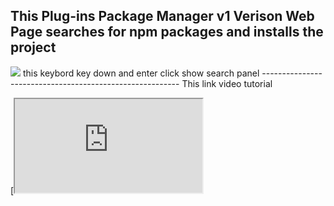 This Plug-ins Package Manager v1 Verison Web Page searches for npm packages and installs the project
---------------------------------------------------------------------------------------------------
<img src="https://media-hosting.imagekit.io/3faa3771d19c4928/managerPackV1.jpg?Expires=1841592518&Key-Pair-Id=K2ZIVPTIP2VGHC&Signature=w8p15EeI4mv7e3IIWZkNjK0vz8e2YqdCRZ9f~s~pzod7WlOroaQiPUtSqLJ-sAWssyTq3A4ptyp~VlO6yJdvDwmknXAaptLTvzZ-m3bZbuas9eoYcxBzExh6wm6PZ4kB-1BcimOaZOaGxa4aKGLU7ZlxFPOiUE-g8juUz3eqDjQo9qojdLGydpNLH3IBigujIzDrZx1naIOcR1TF7w12tBK0XzjphzJLJ2Dd7U4-mUkp9YKxfEwR3mOf6419SmD3tJq8auF7WUm5XnNCIEFCdHQVCFmpoTIqmcFeuuoLG8vlmhHLOX3lzaoVmkho0V~Val~fFRYJAvHOq2Bu~oJmQw__"/>
this keybord key down and enter click show search  panel
---------------------------------------------------------
This  link video tutorial 

[[<iframe src="https://media-hosting.imagekit.io/2a4a5aadf4884fb5/ccc.mp4?Expires=1841593309&Key-Pair-Id=K2ZIVPTIP2VGHC&Signature=m1Iy3P4dI~WE1vOGxu~9H89sFk8Y5ghGm4kIeAXgjxospiX09pQEJ5XlEgagZjM2a1uylJdKEqP8OKbtXNx5Gl5au53zUA0VvdkAuedWvzeMzoav9XnXfICkBjjnq9sgkhchNas-jXcPLXsV6jK3h6hS0fsdcPvcM5xLpHe0opvsF9wf0ZZ3tHSBECa5tFTYCAkzWA4mglE4U7JSTSOEwY19K6Q5zLVKEnC-QXps37zztI376VmGWLByBv8zrsUaHOlkqcZoSZj4OVgZSyT9ALYXDK1nFquzIAvJgAYxQoL9PQHmUxdeWbnHLY~boK1Yt5zgvfQLJBQY2NwTwkKN0w__"/>](https://media-hosting.imagekit.io/3faa3771d19c4928/managerPackV1.jpg?Expires=1841592518&Key-Pair-Id=K2ZIVPTIP2VGHC&Signature=w8p15EeI4mv7e3IIWZkNjK0vz8e2YqdCRZ9f~s~pzod7WlOroaQiPUtSqLJ-sAWssyTq3A4ptyp~VlO6yJdvDwmknXAaptLTvzZ-m3bZbuas9eoYcxBzExh6wm6PZ4kB-1BcimOaZOaGxa4aKGLU7ZlxFPOiUE-g8juUz3eqDjQo9qojdLGydpNLH3IBigujIzDrZx1naIOcR1TF7w12tBK0XzjphzJLJ2Dd7U4-mUkp9YKxfEwR3mOf6419SmD3tJq8auF7WUm5XnNCIEFCdHQVCFmpoTIqmcFeuuoLG8vlmhHLOX3lzaoVmkho0V~Val~fFRYJAvHOq2Bu~oJmQw__)](https://media-hosting.imagekit.io/2a4a5aadf4884fb5/ccc.mp4?Expires=1841593309&Key-Pair-Id=K2ZIVPTIP2VGHC&Signature=m1Iy3P4dI~WE1vOGxu~9H89sFk8Y5ghGm4kIeAXgjxospiX09pQEJ5XlEgagZjM2a1uylJdKEqP8OKbtXNx5Gl5au53zUA0VvdkAuedWvzeMzoav9XnXfICkBjjnq9sgkhchNas-jXcPLXsV6jK3h6hS0fsdcPvcM5xLpHe0opvsF9wf0ZZ3tHSBECa5tFTYCAkzWA4mglE4U7JSTSOEwY19K6Q5zLVKEnC-QXps37zztI376VmGWLByBv8zrsUaHOlkqcZoSZj4OVgZSyT9ALYXDK1nFquzIAvJgAYxQoL9PQHmUxdeWbnHLY~boK1Yt5zgvfQLJBQY2NwTwkKN0w__)
